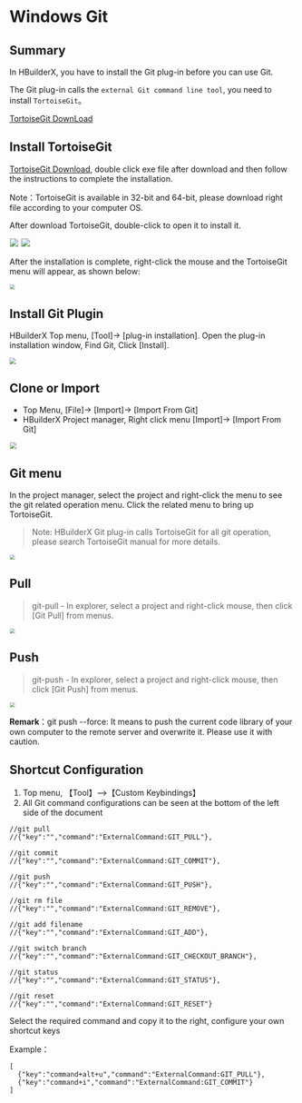 # Windows Git

## Summary

In HBuilderX, you have to install the Git plug-in before you can use Git. 

The Git plug-in calls the `external Git command line tool`, you need to install `TortoiseGit`。

[TortoiseGit DownLoad](https://tortoisegit.org/download/)

## Install TortoiseGit

[TortoiseGit Download](https://tortoisegit.org/download/), double click exe file after download and then follow the instructions to complete the installation.

Note：TortoiseGit is available in 32-bit and 64-bit, please download right file according to your computer OS.

After download TortoiseGit, double-click to open it to install it.

<img src="/static/snapshots/tutorial/source_control/TortoiseGit1.png" style="zoom:90%; border: 1px solid #eee;" />

<img src="/static/snapshots/tutorial/source_control/TortoiseGit2.png" style="zoom:90%; border: 1px solid #eee;"/>

After the installation is complete, right-click the mouse and the TortoiseGit menu will appear, as shown below:

<img src="/static/snapshots/tutorial/source_control/TortoiseGit3.png" style="zoom:50%;border: 1px solid #eee;" />

## Install Git Plugin

HBuilderX Top menu, [Tool]-> [plug-in installation]. Open the plug-in installation window, Find Git, Click [Install].

<img src="/static/snapshots/tutorial/source_control/plugin_window_en.png" style="zoom:70%" />

## Clone or Import

- Top Menu, [File]-> [Import]-> [Import From Git]
- HBuilderX Project manager, Right click menu [Import]-> [Import From Git]

<img src="/static/snapshots/tutorial/source_control/git_windows_clone_en.png" style="zoom:70%;border: 1px solid #eee;" />

## Git menu

In the project manager, select the project and right-click the menu to see the git related operation menu. Click the related menu to bring up TortoiseGit.

> Note: HBuilderX Git plug-in calls TortoiseGit for all git operation, please search TortoiseGit manual for more details.

<img src="/static/snapshots/tutorial/source_control/git-new-show.png" style="zoom:50%; border: 1px solid #eee;" />

## Pull

> git-pull - In explorer, select a project and right-click mouse, then click [Git
>  Pull] from menus.

<img src="/static/snapshots/tutorial/source_control/git-new-pull-en.png" style="zoom:50%; border: 1px solid #eee;" />

## Push

> git-push - In explorer, select a project and right-click mouse, then click [Git
>  Push] from menus.

<img src="/static/snapshots/tutorial/source_control/git-new-push-en.png" style="zoom:50%; border: 1px solid #eee;" />

**Remark**：git push --force: It means to push the current code library of your own computer to the remote server and overwrite it. Please use it with caution.

## Shortcut Configuration

1. Top menu, 【Tool】-->【Custom Keybindings】
2. All Git command configurations can be seen at the bottom of the left side of the document

```
//git pull 
//{"key":"","command":"ExternalCommand:GIT_PULL"},  

//git commit 
//{"key":"","command":"ExternalCommand:GIT_COMMIT"},  

//git push  
//{"key":"","command":"ExternalCommand:GIT_PUSH"},  

//git rm file  
//{"key":"","command":"ExternalCommand:GIT_REMOVE"},  

//git add filename 
//{"key":"","command":"ExternalCommand:GIT_ADD"},  

//git switch branch  
//{"key":"","command":"ExternalCommand:GIT_CHECKOUT_BRANCH"}, 
 
//git status  
//{"key":"","command":"ExternalCommand:GIT_STATUS"},  

//git reset 
//{"key":"","command":"ExternalCommand:GIT_RESET"}
```

Select the required command and copy it to the right, configure your own shortcut keys

Example：

```
[  
  {"key":"command+alt+u","command":"ExternalCommand:GIT_PULL"},  
  {"key":"command+i","command":"ExternalCommand:GIT_COMMIT"}  
]
```
